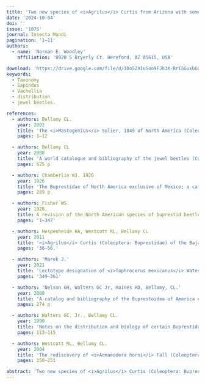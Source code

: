 ```yaml
---
title: 'Two new species of <i>Agrilus</i> Curtis from Arizona with some new distributional and host records of buprestids from the southwest USA (Coleoptera: Buprestidae)'
date: '2024-10-04'
doi: ''
issue: '1075'
journal: Insecta Mundi
pagination: '1–11'
authors:
  - name: 'Norman E. Woodley'
    affiliation: '8920 S Bryerly Ct. Hereford, AZ 85615, USA'

download: 'https://drive.google.com/file/d/1Do5ZnIu5oo9FJh3K-RrISGuxbGoHbeV2/view?usp=sharing'
keywords:
  - Taxonomy
  - Sapindus
  - Vachellia
  - distribution
  - jewel beetles.

references:
  - authors: Bellamy CL.
    year: 2002
    title: 'The <i>Mastogenius</i> Solier, 1849 of North America (Coleoptera: Buprestidae: Polycestinae: Haplostethini). Zootaxa 110'
    pages: 1–12

  - authors: Bellamy CL
    year: 2008
    title: 'A world catalogue and bibliography of the jewel beetles (Coleoptera: Buprestoidea). Volume 1. Introduction; fossil taxa; Schizopodidae; Buprestidae: Julodinae—Chrysochroinae: Poecilonotini. Pensoft Series Faunistica No. 76. Pensoft Publishers; Sofia, Bulgaria and Moscow, Russia.'
    pages: 625 p

  - authors: Chamberlin WJ. 1926
    year: 1926
    title: 'The Buprestidae of North America exclusive of Mexico; a catalogue including synonymy, bibliogra-phy, distribution, type locality and hosts of each species. Published by the author; Corvallis, OR.'
    pages: 289 p

  - authors: Fisher WS.
    year: 1928,
    title: A revision of the North American species of buprestid beetles belonging to the genus <i>Agrilus</i>. United States National Museum Bulletin 145
    pages: '1–347'

  - authors: Hespenheide HA, Westcott RL, Bellamy CL
    year: 2011
    title: '<i>Agrilus</i> Curtis (Coleoptera: Buprestidae) of the Baja California penin-sula, México. Zootaxa 2805'
    pages: '36–56.'

  - authors: 'Marek J.'
    year: 2021
    title: 'Lectotype designation of <i>Taphrocerus mexicanus</i> Waterhouse, 1889 (Coleoptera: Buprestidae: Agrilinae) with description of a new species comming [sic] from the type-serie [sic]. Studies and Reports Taxonomical Series. 17(2)'
    pages: '349–361'

  - authors: 'Nelson GH, Walters GC Jr, Haines RD, Bellamy, CL.'
    year: 2008
    title: 'A catalog and bibliography of the Buprestoidea of America north of Mexico. The Coleopterists Society; North Potomac, MD.'
    pages: 274 p

  - authors: Walters GC, Jr., Bellamy CL.
    year: 1990
    title: 'Notes on the distribution and biology of certain Buprestidae (Coleoptera): Part IV. The Coleopterists Bulletin 44(1)'
    pages: 113–115

  - authors: Westcott RL, Bellamy CL.
    year: 2004
    title: 'The rediscovery of <i>Acmaeodera horni</i> Fall (Coleoptera: Buprestidae). The Pan-Pacific Ento-mologist 79(3/4)'
    pages: 250–251

abstract: 'Two new species of <i>Agrilus</i> Curtis (Coleoptera: Buprestidae), <i>A. botzi</i> Woodley, <b>new species</b> and <i>A. vachellia</i> Woodley <b>new species</b>, both from southeastern Arizona, are described. <i>Agrilus barri</i> Hespenheide and Westcott and <i>Taphrocerus leoni</i> Dugès are recorded from Arizona and represent new U.S. records. Sixteen new state distributional records are presented, along with a few other significant records.'
---
```

